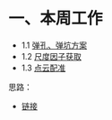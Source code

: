 # 一、本周工作
- 1.1 [弹孔、弹坑方案](https://github.com/Darren-pty/Research/blob/main/Learning%20of%20way/Semester/MiddleStation/1.md)
- 1.2 [尺度因子获取](https://github.com/Darren-pty/Research/blob/main/Learning%20of%20way/Semester/MiddleStation/2.md)
- 1.3 [点云配准](https://github.com/Darren-pty/Research/blob/main/Learning%20of%20way/Semester/MiddleStation/3-1.md)






思路：
- [链接](https://blog.csdn.net/peng_258/article/details/129357436?csdn_share_tail=%7B%22type%22%3A%22blog%22%2C%22rType%22%3A%22article%22%2C%22rId%22%3A%22129357436%22%2C%22source%22%3A%22peng_258%22%7D)
